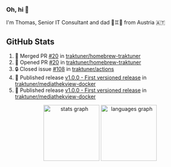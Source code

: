 ### Oh, hi 👋

I'm Thomas, Senior IT Consultant and dad 👶♊️👶 from Austria 🇦🇹

<!--
**traktuner/traktuner** is a ✨ _special_ ✨ repository because its `README.md` (this file) appears on your GitHub profile.

Here are some ideas to get you started:

- 🔭 I’m currently working on ...
- 🌱 I’m currently learning ...
- 👯 I’m looking to collaborate on ...
- 🤔 I’m looking for help with ...
- 💬 Ask me about ...
- 📫 How to reach me: ...
- 😄 Pronouns: ...
- ⚡ Fun fact: ...
-->

</div>

## GitHub Stats
<!--START_SECTION:activity-->
1. 🎉 Merged PR [#20](https://github.com/traktuner/homebrew-traktuner/pull/20) in [traktuner/homebrew-traktuner](https://github.com/traktuner/homebrew-traktuner)
2. 💪 Opened PR [#20](https://github.com/traktuner/homebrew-traktuner/pull/20) in [traktuner/homebrew-traktuner](https://github.com/traktuner/homebrew-traktuner)
3. 🔒 Closed issue [#108](https://github.com/traktuner/actions/issues/108) in [traktuner/actions](https://github.com/traktuner/actions)
4. 🚀 Published release [v1.0.0 - First versioned release](https://github.com/traktuner/mediathekview-docker/releases/tag/v1.0.0) in [traktuner/mediathekview-docker](https://github.com/traktuner/mediathekview-docker)
5. 🚀 Published release [v1.0.0 - First versioned release](https://github.com/traktuner/mediathekview-docker/releases/tag/v1.0.0) in [traktuner/mediathekview-docker](https://github.com/traktuner/mediathekview-docker)
<!--END_SECTION:activity-->

<div align="center">
  <img src="https://github-readme-stats.vercel.app/api?username=traktuner&hide_title=false&hide_rank=false&show_icons=true&include_all_commits=true&count_private=true&disable_animations=false&theme=dracula&locale=en&hide_border=false&order=1" height="150" alt="stats graph"  />
  <img src="https://github-readme-stats.vercel.app/api/top-langs?username=traktuner&locale=en&hide_title=false&layout=compact&card_width=320&langs_count=5&theme=dracula&hide_border=false&order=2" height="150" alt="languages graph"  />
</div>
